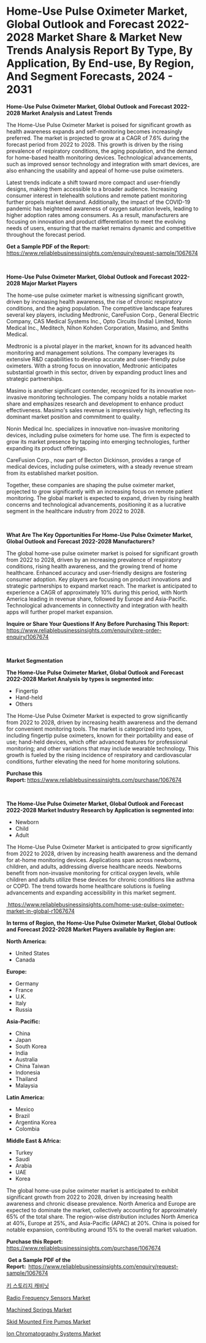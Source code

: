 <p><h1>Home-Use Pulse Oximeter Market, Global Outlook and Forecast 2022-2028 Market Share & Market New Trends Analysis Report By Type, By Application, By End-use, By Region, And Segment Forecasts, 2024 - 2031</h1></p><p><strong>Home-Use Pulse Oximeter Market, Global Outlook and Forecast 2022-2028 Market Analysis and Latest Trends</strong></p>
<p><p>The Home-Use Pulse Oximeter Market is poised for significant growth as health awareness expands and self-monitoring becomes increasingly preferred. The market is projected to grow at a CAGR of 7.6% during the forecast period from 2022 to 2028. This growth is driven by the rising prevalence of respiratory conditions, the aging population, and the demand for home-based health monitoring devices. Technological advancements, such as improved sensor technology and integration with smart devices, are also enhancing the usability and appeal of home-use pulse oximeters.</p><p>Latest trends indicate a shift toward more compact and user-friendly designs, making them accessible to a broader audience. Increasing consumer interest in telehealth solutions and remote patient monitoring further propels market demand. Additionally, the impact of the COVID-19 pandemic has heightened awareness of oxygen saturation levels, leading to higher adoption rates among consumers. As a result, manufacturers are focusing on innovation and product differentiation to meet the evolving needs of users, ensuring that the market remains dynamic and competitive throughout the forecast period.</p></p>
<p><strong>Get a Sample PDF of the Report:&nbsp;</strong> <a href="https://www.reliablebusinessinsights.com/enquiry/request-sample/1067674">https://www.reliablebusinessinsights.com/enquiry/request-sample/1067674</a></p>
<p>&nbsp;</p>
<p><strong>Home-Use Pulse Oximeter Market, Global Outlook and Forecast 2022-2028 Major Market Players</strong></p>
<p><p>The home-use pulse oximeter market is witnessing significant growth, driven by increasing health awareness, the rise of chronic respiratory conditions, and the aging population. The competitive landscape features several key players, including Medtronic, CareFusion Corp., General Electric Company, CAS Medical Systems Inc., Opto Circuits (India) Limited, Nonin Medical Inc., Meditech, Nihon Kohden Corporation, Masimo, and Smiths Medical.</p><p>Medtronic is a pivotal player in the market, known for its advanced health monitoring and management solutions. The company leverages its extensive R&D capabilities to develop accurate and user-friendly pulse oximeters. With a strong focus on innovation, Medtronic anticipates substantial growth in this sector, driven by expanding product lines and strategic partnerships.</p><p>Masimo is another significant contender, recognized for its innovative non-invasive monitoring technologies. The company holds a notable market share and emphasizes research and development to enhance product effectiveness. Masimo's sales revenue is impressively high, reflecting its dominant market position and commitment to quality.</p><p>Nonin Medical Inc. specializes in innovative non-invasive monitoring devices, including pulse oximeters for home use. The firm is expected to grow its market presence by tapping into emerging technologies, further expanding its product offerings. </p><p>CareFusion Corp., now part of Becton Dickinson, provides a range of medical devices, including pulse oximeters, with a steady revenue stream from its established market position. </p><p>Together, these companies are shaping the pulse oximeter market, projected to grow significantly with an increasing focus on remote patient monitoring. The global market is expected to expand, driven by rising health concerns and technological advancements, positioning it as a lucrative segment in the healthcare industry from 2022 to 2028.</p></p>
<p>&nbsp;</p>
<p><strong>What Are The Key Opportunities For Home-Use Pulse Oximeter Market, Global Outlook and Forecast 2022-2028 Manufacturers?</strong></p>
<p><p>The global home-use pulse oximeter market is poised for significant growth from 2022 to 2028, driven by an increasing prevalence of respiratory conditions, rising health awareness, and the growing trend of home healthcare. Enhanced accuracy and user-friendly designs are fostering consumer adoption. Key players are focusing on product innovations and strategic partnerships to expand market reach. The market is anticipated to experience a CAGR of approximately 10% during this period, with North America leading in revenue share, followed by Europe and Asia-Pacific. Technological advancements in connectivity and integration with health apps will further propel market expansion.</p></p>
<p><strong>Inquire or Share Your Questions If Any Before Purchasing This Report:</strong> <a href="https://www.reliablebusinessinsights.com/enquiry/pre-order-enquiry/1067674">https://www.reliablebusinessinsights.com/enquiry/pre-order-enquiry/1067674</a></p>
<p>&nbsp;</p>
<p><strong>Market Segmentation</strong></p>
<p><strong>The Home-Use Pulse Oximeter Market, Global Outlook and Forecast 2022-2028 Market Analysis by types is segmented into:</strong></p>
<p><ul><li>Fingertip</li><li>Hand-held</li><li>Others</li></ul></p>
<p><p>The Home-Use Pulse Oximeter Market is expected to grow significantly from 2022 to 2028, driven by increasing health awareness and the demand for convenient monitoring tools. The market is categorized into types, including fingertip pulse oximeters, known for their portability and ease of use; hand-held devices, which offer advanced features for professional monitoring; and other variations that may include wearable technology. This growth is fueled by the rising incidence of respiratory and cardiovascular conditions, further elevating the need for home monitoring solutions.</p></p>
<p><strong>Purchase this Report:&nbsp;</strong><a href="https://www.reliablebusinessinsights.com/purchase/1067674">https://www.reliablebusinessinsights.com/purchase/1067674</a></p>
<p>&nbsp;</p>
<p><strong>The Home-Use Pulse Oximeter Market, Global Outlook and Forecast 2022-2028 Market Industry Research by Application is segmented into:</strong></p>
<p><ul><li>Newborn</li><li>Child</li><li>Adult</li></ul></p>
<p><p>The Home-Use Pulse Oximeter Market is anticipated to grow significantly from 2022 to 2028, driven by increasing health awareness and the demand for at-home monitoring devices. Applications span across newborns, children, and adults, addressing diverse healthcare needs. Newborns benefit from non-invasive monitoring for critical oxygen levels, while children and adults utilize these devices for chronic conditions like asthma or COPD. The trend towards home healthcare solutions is fueling advancements and expanding accessibility in this market segment.</p></p>
<p><a href="https://www.reliablebusinessinsights.com/home-use-pulse-oximeter-market-in-global-r1067674">&nbsp;https://www.reliablebusinessinsights.com/home-use-pulse-oximeter-market-in-global-r1067674</a></p>
<p><strong>In terms of Region, the Home-Use Pulse Oximeter Market, Global Outlook and Forecast 2022-2028 Market Players available by Region are:</strong></p>
<p>
    <p> <strong> North America: </strong>
        <ul>
            <li>United States</li>
            <li>Canada</li>
        </ul>
        </p> 
    <p> <strong> Europe: </strong>
        <ul>
            <li>Germany</li>
            <li>France</li>
            <li>U.K.</li>
            <li>Italy</li>
            <li>Russia</li>
        </ul>
        </p> 
    <p> <strong> Asia-Pacific: </strong>
        <ul>
            <li>China</li>
            <li>Japan</li>
            <li>South Korea</li>
            <li>India</li>
            <li>Australia</li>
            <li>China Taiwan</li>
            <li>Indonesia</li>
            <li>Thailand</li>
            <li>Malaysia</li>
        </ul>
        </p> 
    <p> <strong> Latin America: </strong>
        <ul>
            <li>Mexico</li>
            <li>Brazil</li>
            <li>Argentina Korea</li>
            <li>Colombia</li>
        </ul>
        </p> 
    <p> <strong> Middle East & Africa: </strong>
        <ul>
            <li>Turkey</li>
            <li>Saudi</li>
            <li>Arabia</li>
            <li>UAE</li>
            <li>Korea</li>
        </ul>
    </p>
    </p>
<p><p>The global home-use pulse oximeter market is anticipated to exhibit significant growth from 2022 to 2028, driven by increasing health awareness and chronic disease prevalence. North America and Europe are expected to dominate the market, collectively accounting for approximately 65% of the total share. The region-wise distribution includes North America at 40%, Europe at 25%, and Asia-Pacific (APAC) at 20%. China is poised for notable expansion, contributing around 15% to the overall market valuation.</p></p>
<p><strong>Purchase this Report: </strong><a href="https://www.reliablebusinessinsights.com/purchase/1067674">https://www.reliablebusinessinsights.com/purchase/1067674</a></p>
<p>&nbsp;<strong>Get a Sample PDF of the Report:&nbsp;&nbsp;</strong><a href="https://www.reliablebusinessinsights.com/enquiry/request-sample/1067674">https://www.reliablebusinessinsights.com/enquiry/request-sample/1067674</a></p>
<p><strong></strong></p>
<p><p><a href="https://medium.com/@joespinka88967/%ED%82%A4-%EC%A0%80%EC%9E%A5-%EC%BA%90%EB%B9%84%EB%8B%9B-%EC%8B%9C%EC%9E%A5-%EB%B3%B4%EA%B3%A0%EC%84%9C-%EC%A0%9C%ED%92%88-%EC%9C%A0%ED%98%95-%EB%B2%BD%EA%B1%B8%EC%9D%B4-%EC%BA%90%EB%B9%84%EB%8B%9B%ED%98%95-%EC%B5%9C%EC%A2%85-%EC%9A%A9%EB%8F%84-%EC%A3%BC%EA%B1%B0%EC%9A%A9-%EC%83%81%EC%97%85%EC%9A%A9-%EB%B0%8F-%EC%A7%80%EC%97%AD-2024-2031-b5bfdf4698ab">키 스토리지 캐비닛</a></p><p><a href="https://medium.com/@eloisadavis1985/radio-frequency-sensors-market-outlook-complete-industry-analysis-2024-to-2031-ee289093df5f">Radio Frequency Sensors Market</a></p><p><a href="https://issuu.com/reportprime-2/docs/machined-springs-market-size-2030.p_07dfd6c4615d72">Machined Springs Market</a></p><p><a href="https://www.linkedin.com/pulse/skid-mounted-fire-pumps-market2024-2031-industry-insights-i3j7c?trackingId=q8KeguiKSkOr3biA28ut5A%3D%3D">Skid Mounted Fire Pumps Market</a></p><p><a href="https://www.linkedin.com/pulse/ion-chromatography-systems-market-size-growing-cagr-148-report-c5kfc?trackingId=xJWljsNzTPm5M87xaAQTRQ%3D%3D">Ion Chromatography Systems Market</a></p></p>